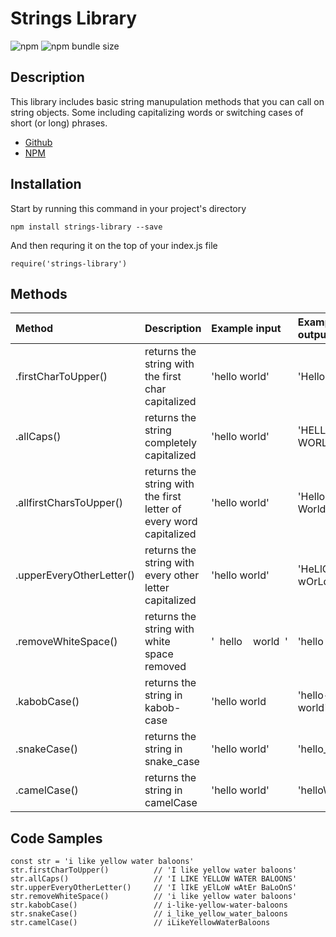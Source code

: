 # Strings Library
![npm](https://img.shields.io/npm/v/strings-library.svg?style=plastic)
![npm bundle size](https://img.shields.io/bundlephobia/min/strings-library.svg?style=plastic)

## Description

This library includes basic string manupulation methods that you can call on string objects. Some including capitalizing words or switching cases of short (or long) phrases.
- [Github](https://github.com/jshams/npm-libraries-few2-1/tree/master/strings-library)
- [NPM](https://www.npmjs.com/package/strings-library)

## Installation

Start by running this command in your project's directory
```
npm install strings-library --save
```
And then requring it on the top of your index.js file 
```
require('strings-library')
```





## Methods

| Method                 |                  Description                        | Example input                  | Example output                 | 
|:-----------------------|:----------------------------------------------------|:------------------------------|:------------------------------|
| .firstCharToUpper()    | returns the string with the first char capitalized  | 'hello world'            | 'Hello world'            |
| .allCaps()             | returns the string completely capitalized           | 'hello world'            | 'HELLO WORLD'            |
| .allfirstCharsToUpper()| returns the string with the first letter of every word capitalized | 'hello world'|     'Hello World'     |
|.upperEveryOtherLetter()| returns the string with every other letter capitalized | 'hello world'         | 'HeLlO wOrLd'            |
| .removeWhiteSpace()    | returns the string with white space removed         | '  hello    world  ' | 'hello world' |
| .kabobCase()           | returns the string in kabob-case                    | 'hello world             | 'hello-world'            |
| .snakeCase()           | returns the string in snake_case                    | 'hello world'            | 'hello_world'            |
| .camelCase()           | returns the string in camelCase                     | 'hello world'            | 'helloWorld'             |



## Code Samples

```
const str = 'i like yellow water baloons'
str.firstCharToUpper()          // 'I like yellow water baloons'
str.allCaps()                   // 'I LIKE YELLOW WATER BALOONS'
str.upperEveryOtherLetter()     // 'I lIkE yElLoW wAtEr BaLoOnS'
str.removeWhiteSpace()          // 'i like yellow water baloons'
str.kabobCase()                 // i-like-yellow-water-baloons
str.snakeCase()                 // i_like_yellow_water_baloons
str.camelCase()                 // iLikeYellowWaterBaloons
```